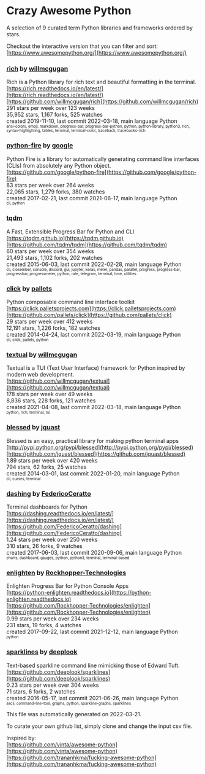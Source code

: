 # Crazy Awesome Python
A selection of 9 curated term Python libraries and frameworks ordered by stars.  

Checkout the interactive version that you can filter and sort: 
[https://www.awesomepython.org/](https://www.awesomepython.org/)  


### [rich](https://github.com/willmcgugan/rich) by [willmcgugan](https://github.com/willmcgugan)  
Rich is a Python library for rich text and beautiful formatting in the terminal.  
[https://rich.readthedocs.io/en/latest/](https://rich.readthedocs.io/en/latest/)  
[https://github.com/willmcgugan/rich](https://github.com/willmcgugan/rich)  
291 stars per week over 123 weeks  
35,952 stars, 1,167 forks, 525 watches  
created 2019-11-10, last commit 2022-03-18, main language Python  
<sub><sup>ansi-colors, emoji, markdown, progress-bar, progress-bar-python, python, python-library, python3, rich, syntax-highlighting, tables, terminal, terminal-color, traceback, tracebacks-rich</sup></sub>


### [python-fire](https://github.com/google/python-fire) by [google](https://github.com/google)  
Python Fire is a library for automatically generating command line interfaces (CLIs) from absolutely any Python object.  
[https://github.com/google/python-fire](https://github.com/google/python-fire)  
83 stars per week over 264 weeks  
22,065 stars, 1,279 forks, 380 watches  
created 2017-02-21, last commit 2021-06-17, main language Python  
<sub><sup>cli, python</sup></sub>


### [tqdm](https://github.com/tqdm/tqdm)  
A Fast, Extensible Progress Bar for Python and CLI  
[https://tqdm.github.io](https://tqdm.github.io)  
[https://github.com/tqdm/tqdm](https://github.com/tqdm/tqdm)  
60 stars per week over 354 weeks  
21,493 stars, 1,102 forks, 202 watches  
created 2015-06-03, last commit 2022-02-28, main language Python  
<sub><sup>cli, closember, console, discord, gui, jupyter, keras, meter, pandas, parallel, progress, progress-bar, progressbar, progressmeter, python, rate, telegram, terminal, time, utilities</sup></sub>


### [click](https://github.com/pallets/click) by [pallets](https://github.com/pallets)  
Python composable command line interface toolkit  
[https://click.palletsprojects.com](https://click.palletsprojects.com)  
[https://github.com/pallets/click](https://github.com/pallets/click)  
29 stars per week over 412 weeks  
12,191 stars, 1,226 forks, 182 watches  
created 2014-04-24, last commit 2022-03-19, main language Python  
<sub><sup>cli, click, pallets, python</sup></sub>


### [textual](https://github.com/willmcgugan/textual) by [willmcgugan](https://github.com/willmcgugan)  
Textual is a TUI (Text User Interface) framework for Python inspired by modern web development.  
[https://github.com/willmcgugan/textual](https://github.com/willmcgugan/textual)  
178 stars per week over 49 weeks  
8,836 stars, 228 forks, 121 watches  
created 2021-04-08, last commit 2022-03-18, main language Python  
<sub><sup>python, rich, terminal, tui</sup></sub>


### [blessed](https://github.com/jquast/blessed) by [jquast](https://github.com/jquast)  
Blessed is an easy, practical library for making python terminal apps  
[http://pypi.python.org/pypi/blessed](http://pypi.python.org/pypi/blessed)  
[https://github.com/jquast/blessed](https://github.com/jquast/blessed)  
1.89 stars per week over 420 weeks  
794 stars, 62 forks, 25 watches  
created 2014-03-01, last commit 2022-01-20, main language Python  
<sub><sup>cli, curses, terminal</sup></sub>


### [dashing](https://github.com/FedericoCeratto/dashing) by [FedericoCeratto](https://github.com/FedericoCeratto)  
Terminal dashboards for Python  
[https://dashing.readthedocs.io/en/latest/](https://dashing.readthedocs.io/en/latest/)  
[https://github.com/FedericoCeratto/dashing](https://github.com/FedericoCeratto/dashing)  
1.24 stars per week over 250 weeks  
310 stars, 26 forks, 9 watches  
created 2017-06-03, last commit 2020-09-06, main language Python  
<sub><sup>charts, dashboard, gauges, python, python3, terminal, terminal-based</sup></sub>


### [enlighten](https://github.com/Rockhopper-Technologies/enlighten) by [Rockhopper-Technologies](https://github.com/Rockhopper-Technologies)  
Enlighten Progress Bar for Python Console Apps  
[https://python-enlighten.readthedocs.io](https://python-enlighten.readthedocs.io)  
[https://github.com/Rockhopper-Technologies/enlighten](https://github.com/Rockhopper-Technologies/enlighten)  
0.99 stars per week over 234 weeks  
231 stars, 19 forks, 4 watches  
created 2017-09-22, last commit 2021-12-12, main language Python  
<sub><sup>python</sup></sub>


### [sparklines](https://github.com/deeplook/sparklines) by [deeplook](https://github.com/deeplook)  
Text-based sparkline command line mimicking those of Edward Tuft.  
[https://github.com/deeplook/sparklines](https://github.com/deeplook/sparklines)  
0.23 stars per week over 304 weeks  
71 stars, 6 forks, 2 watches  
created 2016-05-17, last commit 2021-06-26, main language Python  
<sub><sup>ascii, command-line-tool, graphs, python, sparkline-graphs, sparklines</sup></sub>


This file was automatically generated on 2022-03-21.  

To curate your own github list, simply clone and change the input csv file.  

Inspired by:  
[https://github.com/vinta/awesome-python](https://github.com/vinta/awesome-python)  
[https://github.com/trananhkma/fucking-awesome-python](https://github.com/trananhkma/fucking-awesome-python)  